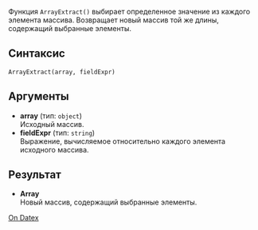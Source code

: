 Функция `ArrayExtract()` выбирает определенное значение из каждого элемента массива. Возвращает новый массив той же длины, содержащий выбранные элементы.

## Синтаксис
`ArrayExtract(array, fieldExpr)` 

## Аргументы
- **array** (тип: `object`)  
    Исходный массив.
- **fieldExpr** (тип: `string`)  
    Выражение, вычисляемое относительно каждого элемента исходного массива.

## Результат
- **Array**  
    Новый массив, содержащий выбранные элементы.

[On Datex](http://docs.datex.ru/article.htm?id=5620250451197911692)
